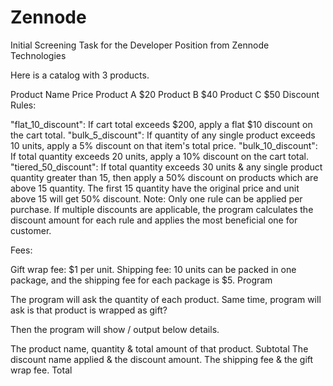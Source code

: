 # Zennode
Initial Screening Task for the Developer Position from Zennode Technologies

Here is a catalog with 3 products.

Product Name	Price
Product A	$20
Product B	$40
Product C	$50
Discount Rules:

"flat_10_discount": If cart total exceeds $200, apply a flat $10 discount on the cart total.
"bulk_5_discount": If quantity of any single product exceeds 10 units, apply a 5% discount on that item's total price.
"bulk_10_discount": If total quantity exceeds 20 units, apply a 10% discount on the cart total.
"tiered_50_discount": If total quantity exceeds 30 units & any single product quantity greater than 15, then apply a 50% discount on products which are above  15 quantity. The first 15 quantity have the original price and unit above 15 will get 50% discount.
Note: Only one rule can be applied per purchase. If multiple discounts are applicable, the program calculates the discount amount for each rule and applies the most beneficial one for customer.

Fees:

Gift wrap fee: $1 per unit.
Shipping fee: 10 units can be packed in one package, and the shipping fee for each package is $5.
Program

The program will ask the quantity of each product. Same time, program will ask is that product is wrapped as gift?

Then the program will show / output below details.

The product name, quantity & total amount of that product.
Subtotal
The discount name applied & the discount amount.
The shipping fee & the gift wrap fee.
Total
